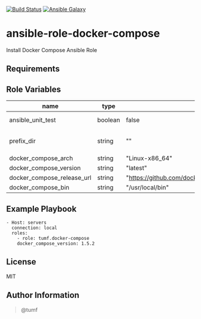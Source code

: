[![Build Status](https://travis-ci.org/tumf/ansible-role-docker-compose.svg?branch=master)](https://travis-ci.org/tumf/ansible-role-docker-compose)
[![Ansible Galaxy](http://img.shields.io/badge/ansible--galaxy-docker--compose-blue.svg)](https://galaxy.ansible.com/tumf/docker-compose/)

ansible-role-docker-compose
===========================

Install Docker Compose Ansible Role

Requirements
------------


Role Variables
--------------

|name|type|default|description
|----|----|-------|-----------
|ansible_unit_test|boolean|false|unit testing?
|prefix_dir|string|""|prefix directory for testing
|docker_compose_arch|string|"Linux-x86_64"|
|docker_compose_version|string|"latest"|
|docker_compose_release_url|string|"https://github.com/docker/compose/releases/download"|
|docker_compose_bin|string|"/usr/local/bin"|install path


Example Playbook
----------------

    - Host: servers
      connection: local
      roles:
        - role: tumf.docker-compose
        docker_compose_version: 1.5.2

License
-------

MIT

Author Information
------------------

> @tumf

